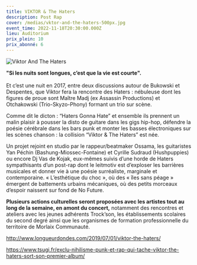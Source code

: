 ```yaml
---
title: VIKTOR & The Haters
description: Post Rap
cover: /medias/vktor-and-the-haters-500px.jpg
event_time: 2022-11-18T20:30:00.000Z
lieu: Auditorium
prix_plein: 10
prix_abonné: 6
---
```

![Viktor And The Haters](/medias/vktor-and-the-haters-500px.jpg)

**"Si les nuits sont longues, c’est que la vie est courte".** \
\
Et c’est une nuit en 2017, entre deux discussions autour de Bukowski et Despentes, que Viktor fera la rencontre des Haters : nébuleuse dont les figures de proue sont Maître Madj (ex Assassin Productions) et Otchakowski (Trio-Skyzo-Phony) formant un trio sur scène. 

Comme dit le dicton : “Haters Gonna Hate” et ensemble ils prennent un malin plaisir à pousser la disto de guitare dans les gigs hip-hop, défendre la poésie cérébrale dans les bars punk et monter les basses électroniques sur les scènes chanson : la collision “Viktor & The Haters” est née. 

Un projet rejoint en studio par le rappeur/beatmaker Ossama, les guitaristes Yan Péchin (Bashung-Miossec-Fontaine) et Cyrille Sudraud (Hushpuppies) ou encore Dj Vas de Kojak, eux-mêmes suivis d’une horde de Haters sympathisants d’un post-rap dont le leitmotiv est d’exploser les barrières musicales et donner vie à une poésie surréaliste, marginale et contemporaine. « L’esthétique du choc », où des « îles sans péage » émergent de battements urbains mécaniques, où des petits morceaux d’espoir naissent sur fond de No Future.


**Plusieurs actions culturelles seront proposées avec les artistes tout au long de la semaine, en amont du concert,** notamment des rencontres et ateliers avec les jeunes adhérents Trock’son, les établissements scolaires du second degré ainsi que les organismes de formation professionnelle du territoire de Morlaix Communauté.

<http://www.longueurdondes.com/2019/07/01/viktor-the-haters/>

<https://www.tsugi.fr/exclu-nihilisme-punk-et-rap-qui-tache-viktor-the-haters-sort-son-premier-album/>